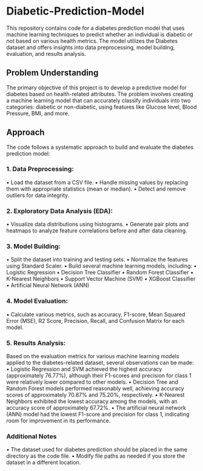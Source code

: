 # Diabetic-Prediction-Model
This repository contains code for a diabetes prediction model that uses machine learning techniques to predict whether an individual is diabetic or not based on various health metrics. The model utilizes the Diabetes dataset and offers insights into data preprocessing, model building, evaluation, and results analysis.

## Problem Understanding
The primary objective of this project is to develop a predictive model for diabetes based on health-related attributes. The problem involves creating a machine learning model that can accurately classify individuals into two categories: diabetic or non-diabetic, using features like Glucose level, Blood Pressure, BMI, and more.

## Approach
The code follows a systematic approach to build and evaluate the diabetes prediction model:

### 1.	Data Preprocessing:
•	Load the dataset from a CSV file.
•	Handle missing values by replacing them with appropriate statistics (mean or median).
•	Detect and remove outliers for data integrity.

### 2.	Exploratory Data Analysis (EDA):
•	Visualize data distributions using histograms.
•	Generate pair plots and heatmaps to analyze feature correlations before and after data cleaning.

### 3.	Model Building:
•	Split the dataset into training and testing sets.
•	Normalize the features using Standard Scaler.
•	Build several machine learning models, including:
•	Logistic Regression
•	Decision Tree Classifier
•	Random Forest Classifier
•	K-Nearest Neighbors
•	Support Vector Machine (SVM)
•	XGBoost Classifier
•	Artificial Neural Network (ANN)

### 4.	Model Evaluation:
•	Calculate various metrics, such as accuracy, F1-score, Mean Squared Error (MSE), R2 Score, Precision, Recall, and Confusion Matrix for each model.

### 5.	Results Analysis:
Based on the evaluation metrics for various machine learning models applied to the diabetes-related dataset, several observations can be made:
•	 Logistic Regression and SVM achieved the highest accuracy (approximately 76.77%), although their F1-scores and precision for class 1 were relatively lower compared to other models.
•	Decision Tree and Random Forest models performed reasonably well, achieving accuracy scores of approximately 70.87% and 75.20%, respectively.
•	K-Nearest Neighbors exhibited the lowest accuracy among the models, with an accuracy score of approximately 67.72%.
•	The artificial neural network (ANN) model had the lowest F1-score and precision for class 1, indicating room for improvement in its performance.

### Additional Notes
•	The dataset used for diabetes prediction should be placed in the same directory as the code file.
•	Modify file paths as needed if you store the dataset in a different location.


